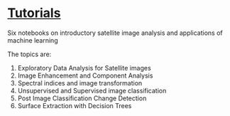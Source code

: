 # [Tutorials](https://adbeda.github.io/image-analysis-tutorials/)
 Six notebooks on introductory satellite image analysis and applications of machine learning 
 
 The topics are:
 1. Exploratory Data Analysis for Satellite images
 2. Image Enhancement and Component Analysis
 3. Spectral indices and image transformation
 4. Unsupervised and Supervised image classification
 5. Post Image Classification Change Detection
 6. Surface Extraction with Decision Trees

